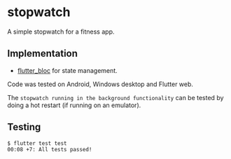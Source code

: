 # stopwatch

A simple stopwatch for a fitness app.

## Implementation

- [flutter_bloc](https://pub.dev/packages/flutter_bloc) for state management.

Code was tested on Android, Windows desktop and Flutter web.

The `stopwatch running in the background functionality` can be tested by doing a
hot restart (if running on an emulator).

## Testing

```bash
$ flutter test test
00:08 +7: All tests passed!
```
